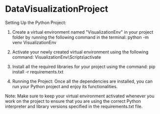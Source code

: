 # DataVisualizationProject

Setting Up the Python Project:

1. Create a virtual environment named "VisualizationEnv" in your project folder by running the following command in the terminal:
python -m venv VisualizationEnv

2. Activate your newly created virtual environment using the following command:
VisualizationEnv\Scripts\activate

3. Install all the required libraries for your project using the command:
pip install -r requirements.txt

4. Running the Project:
Once all the dependencies are installed, you can run your Python project and enjoy its functionalities.


Note:
Make sure to keep your virtual environment activated whenever you work on the project to ensure that you are using the correct Python interpreter and library versions specified in the requirements.txt file.
